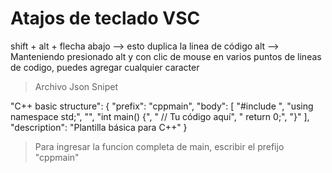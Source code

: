 # Atajos de teclado VSC

shift  + alt + flecha abajo --> esto duplica la linea de código
alt --> Manteniendo presionado alt y con clic de mouse en varios puntos de lineas de codigo, puedes agregar cualquier caracter









>Archivo Json Snipet

"C++ basic structure": {
        "prefix": "cppmain",
        "body": [
            "#include <iostream>",
            "using namespace std;",
            "",
            "int main() {",
            "    // Tu código aquí",
            "    return 0;",
            "}"
        ],
        "description": "Plantilla básica para C++"
    }
>Para ingresar la funcion completa de main, escribir el prefijo "cppmain"
